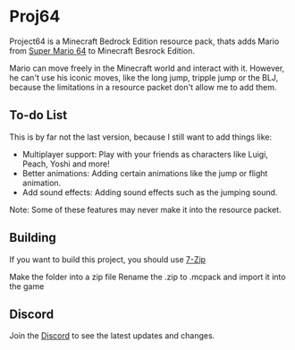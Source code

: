 # Proj64

Project64 is a Minecraft Bedrock Edition resource pack, thats adds Mario from [Super Mario 64](https://de.wikipedia.org/wiki/Super_Mario_64) to Minecraft Besrock Edition.

Mario can move freely in the Minecraft world and interact with it. However, he can't use his iconic moves, like the long jump, tripple jump or the BLJ, because the limitations in a resource packet don't allow me to add them.

## To-do List

This is by far not the last version, because I still want to add things like:

- Multiplayer support:
Play with your friends as characters like Luigi, Peach, Yoshi and more!
- Better animations:
Adding certain animations like the jump or flight animation.
- Add sound effects:
Adding sound effects such as the jumping sound.

Note: Some of these features may never make it into the resource packet.

## Building
If you want to build this project, you should use [7-Zip](https://www.7-zip.org/)

Make the folder into a zip file
Rename the .zip to .mcpack and import it into the game


## Discord

Join the [Discord](https://discord.com) to see the latest updates and changes.

